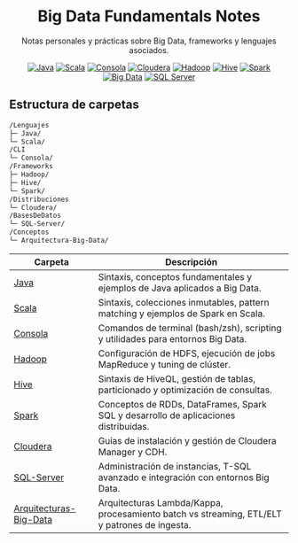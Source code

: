 <h1 align="center">Big Data Fundamentals Notes</h1>

<p align="center">
  Notas personales y prácticas sobre Big Data, frameworks y lenguajes asociados.
</p>

<p align="center">
  <a href="Lenguajes/Java/"><img src="https://img.shields.io/badge/Java-blue.svg" alt="Java"/></a>
  <a href="Lenguajes/Scala/"><img src="https://img.shields.io/badge/Scala-blue.svg" alt="Scala"/></a>
  <a href="CLI/Consola/"><img src="https://img.shields.io/badge/Consola-blue.svg" alt="Consola"/></a>
  <a href="Distribuciones/Cloudera/"><img src="https://img.shields.io/badge/Cloudera-blue.svg" alt="Cloudera"/></a>
  <a href="Frameworks/Hadoop/"><img src="https://img.shields.io/badge/Hadoop-blue.svg" alt="Hadoop"/></a>
  <a href="Frameworks/Hive/"><img src="https://img.shields.io/badge/Hive-blue.svg" alt="Hive"/></a>
  <a href="Frameworks/Spark/"><img src="https://img.shields.io/badge/Spark-blue.svg" alt="Spark"/></a>
  <a href="Conceptos/Arquitecturas-Big-Data/"><img src="https://img.shields.io/badge/Big%20Data-blue.svg" alt="Big Data"/></a>
  <a href="BasesDeDatos/SQL-Server/"><img src="https://img.shields.io/badge/SQL%20Server-blue.svg" alt="SQL Server"/></a>
</p>

## Estructura de carpetas

```markdown
/Lenguajes
├─ Java/
└─ Scala/
/CLI
└─ Consola/
/Frameworks
├─ Hadoop/
├─ Hive/
└─ Spark/
/Distribuciones
└─ Cloudera/  
/BasesDeDatos
└─ SQL-Server/
/Conceptos
└─ Arquitectura-Big-Data/
```

| Carpeta                                                     | Descripción                                                                                  |
| ----------------------------------------------------------- | -------------------------------------------------------------------------------------------- |
| [Java](Lenguajes/Java/)                                     | Sintaxis, conceptos fundamentales y ejemplos de Java aplicados a Big Data.                   |
| [Scala](Lenguajes/Scala/)                                   | Sintaxis, colecciones inmutables, pattern matching y ejemplos de Spark en Scala.             |
| [Consola](CLI/Consola/)                                     | Comandos de terminal (bash/zsh), scripting y utilidades para entornos Big Data.              |
| [Hadoop](Frameworks/Hadoop/)                                | Configuración de HDFS, ejecución de jobs MapReduce y tuning de clúster.                      |
| [Hive](Frameworks/Hive/)                                    | Sintaxis de HiveQL, gestión de tablas, particionado y optimización de consultas.             |
| [Spark](Frameworks/Spark/)                                  | Conceptos de RDDs, DataFrames, Spark SQL y desarrollo de aplicaciones distribuidas.          |
| [Cloudera](Distribuciones/Cloudera/)                        | Guías de instalación y gestión de Cloudera Manager y CDH.                                    |
| [SQL-Server](BasesDeDatos/SQL-Server/)                      | Administración de instancias, T-SQL avanzado e integración con entornos Big Data.            |
| [Arquitecturas-Big-Data](Conceptos/Arquitecturas-Big-Data/) | Arquitecturas Lambda/Kappa, procesamiento batch vs streaming, ETL/ELT y patrones de ingesta. |
